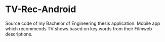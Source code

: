 # TV-Rec-Android

Source code of my Bachelor of Engineering thesis application. Mobile app which recommends TV shows based on key words from their Filmweb descriptions.
